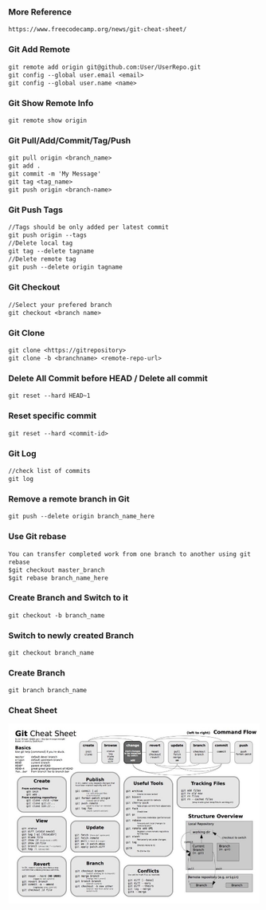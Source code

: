 ### More Reference
```
https://www.freecodecamp.org/news/git-cheat-sheet/
```
### Git Add Remote
```
git remote add origin git@github.com:User/UserRepo.git
git config --global user.email <email>
git config --global user.name <name>
```
### Git Show Remote Info
```
git remote show origin
```
### Git Pull/Add/Commit/Tag/Push
```
git pull origin <branch_name>
git add .
git commit -m 'My Message'
git tag <tag_name>
git push origin <branch-name>
```
### Git Push Tags
```
//Tags should be only added per latest commit
git push origin --tags
//Delete local tag
git tag --delete tagname
//Delete remote tag
git push --delete origin tagname
```
### Git Checkout
```
//Select your prefered branch
git checkout <branch name>
```
### Git Clone
```
git clone <https://gitrepository>
git clone -b <branchname> <remote-repo-url>
```
### Delete All Commit before HEAD / Delete all commit
```
git reset --hard HEAD~1
```
### Reset specific commit
```
git reset --hard <commit-id>
```
### Git Log
```
//check list of commits
git log
```
### Remove a remote branch in Git
```
git push --delete origin branch_name_here
```
### Use Git rebase
```
You can transfer completed work from one branch to another using git rebase
$git checkout master_branch
$git rebase branch_name_here
```
### Create Branch and Switch to it
```
git checkout -b branch_name
```
### Switch to newly created Branch
```
git checkout branch_name
```
### Create Branch
```
git branch branch_name
```
### Cheat Sheet
<img src="git-cheat-sheet.jpg"></img>
